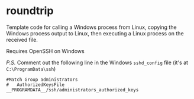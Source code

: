 # roundtrip

Template code for calling a Windows process from Linux, copying the Windows process output to Linux, then executing a Linux process on the received file.

Requires OpenSSH on Windows



*P.S.* Comment out the following line in the Windows `sshd_config` file (it's at `C:\ProgramData\ssh`)

    #Match Group administrators
    #   AuthorizedKeysFile __PROGRAMDATA__/ssh/administrators_authorized_keys
